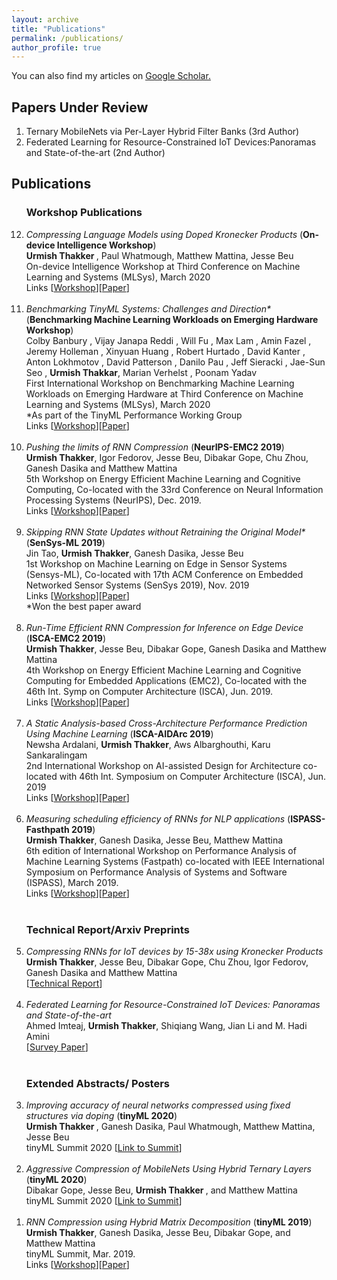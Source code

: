 ```yaml
---
layout: archive
title: "Publications"
permalink: /publications/
author_profile: true
---
```



 You can also find my articles on <u><a href="https://scholar.google.com/citations?user=-GPPICQAAAAJ&hl=en">Google Scholar</a>.</u>

<h2>Papers Under Review</h2>
		
<ol>
	<li> Ternary MobileNets via Per-Layer Hybrid Filter Banks (3rd Author)</li>
	<li> Federated Learning for Resource-Constrained IoT Devices:Panoramas and State-of-the-art (2nd Author) </li>
					
</ol>

 <h2>Publications</h2>
<ol reversed>
	<h3>Workshop Publications</h3>
					<li> <i> Compressing Language Models using Doped Kronecker Products</i> (<b>On-device Intelligence Workshop</b>)<br> <b> Urmish Thakker </b>, Paul Whatmough, Matthew Mattina, Jesse Beu <br> On-device Intelligence Workshop at Third Conference on Machine Learning and Systems (MLSys), March 2020 <br> Links [<a href="https://research.fb.com/programs/on-device-intelligence-workshop/#Accepted_Submissions">Workshop</a>][<a href="https://arxiv.org/abs/2001.08896">Paper</a>]<br>
					<br />
					<li> <i> Benchmarking TinyML Systems: Challenges and Direction* </i> (<b>Benchmarking Machine Learning Workloads on Emerging Hardware Workshop</b>)<br> Colby Banbury , Vijay Janapa Reddi , Will Fu , Max Lam , Amin Fazel , Jeremy Holleman , Xinyuan Huang , Robert Hurtado , David Kanter , Anton Lokhmotov , David Patterson , Danilo Pau , Jeff Sieracki , Jae-Sun Seo , <b> Urmish Thakkar</b>, Marian Verhelst , Poonam Yadav  <br> First International Workshop on Benchmarking Machine Learning Workloads on Emerging Hardware at Third Conference on Machine Learning and Systems (MLSys), March 2020 <br>*As part of the TinyML Performance Working Group<br>Links [<a href="https://memani1.github.io/challenge20/">Workshop</a>][<a href="https://arxiv.org/abs/2003.04821v1">Paper</a>]<br>
					<br />
					<li> <i>Pushing the limits of RNN Compression</i> (<b>NeurIPS-EMC2 2019</b>)<br><b>Urmish Thakker</b>, Igor Fedorov, Jesse Beu, Dibakar Gope, Chu Zhou, Ganesh Dasika and Matthew Mattina <br> 
5th Workshop on Energy Efficient Machine Learning and Cognitive Computing, Co-located with the 33rd Conference on Neural Information Processing Systems (NeurIPS), Dec. 2019. <br>
					Links [<a href="https://www.emc2-workshop.com/neurips-19">Workshop</a>][<a href="https://arxiv.org/abs/1910.02558">Paper</a>]<br>
					<br />
					<li> <i>Skipping RNN State Updates without Retraining the Original Model*</i> (<b>SenSys-ML 2019</b>)<br>
					Jin Tao, <b>Urmish Thakker</b>, Ganesh Dasika, Jesse Beu <br> 
					1st Workshop on Machine Learning on Edge in Sensor Systems (Sensys-ML), Co-located with 17th ACM Conference on Embedded Networked Sensor Systems (SenSys 2019), Nov. 2019<br>
					Links [<a href="https://sensysml.github.io/index">Workshop</a>][<a href="https://dl.acm.org/citation.cfm?id=3362965">Paper</a>]<br>
					*Won the best paper award<br>
					<br />
					<li> <i>Run-Time Efficient RNN Compression for Inference on Edge Device</i> (<b>ISCA-EMC2 2019</b>)<br>
					<b>Urmish Thakker</b>, Jesse Beu, Dibakar Gope, Ganesh Dasika and Matthew Mattina <br>
					4th Workshop on Energy Efficient Machine Learning and Cognitive Computing for Embedded Applications (EMC2), Co-located with the 46th Int. Symp on Computer Architecture (ISCA), Jun. 2019. <br>
					Links [<a href="https://www.emc2-workshop.com/isca-19">Workshop</a>][<a href="https://arxiv.org/abs/1906.04886">Paper</a>]<br>
					<br />
					<li> <i>A Static Analysis-based Cross-Architecture Performance Prediction Using Machine Learning </i> (<b>ISCA-AIDArc 2019</b>)<br>
					Newsha Ardalani, <b>Urmish Thakker</b>, Aws Albarghouthi, Karu Sankaralingam <br>
					2nd International Workshop on AI-assisted Design for Architecture co-located with 46th Int. Symposium on Computer Architecture (ISCA), Jun. 2019<br>
					Links [<a href="https://eecs.oregonstate.edu/aidarc/">Workshop</a>][<a href="https://arxiv.org/abs/1906.07840">Paper</a>]<br>
					<br />			
					<li> <i>Measuring scheduling efficiency of RNNs for NLP applications</i> (<b>ISPASS-Fasthpath 2019</b>)<br>
					<b>Urmish Thakker</b>, Ganesh Dasika, Jesse Beu, Matthew Mattina <br>
					6th edition of International Workshop on Performance Analysis of Machine Learning Systems (Fastpath) co-located with IEEE International Symposium on Performance Analysis of Systems and Software (ISPASS), March 2019. <br>
					Links [<a href="https://researcher.watson.ibm.com/researcher/view_group.php?id=9888">Workshop</a>][<a href="https://arxiv.org/abs/1904.03302">Paper</a>]<br>
					<br />
				<h3>Technical Report/Arxiv Preprints</h3>
					<li> <i> Compressing RNNs for IoT devices by 15-38x using Kronecker Products </i> <br> <b>Urmish Thakker</b>, Jesse Beu, Dibakar Gope, Chu Zhou, Igor Fedorov, Ganesh Dasika and Matthew Mattina <br> 
					[<a href="https://arxiv.org/abs/1906.02876">Technical Report</a>] <br>
					<br />
					<li> <i> Federated Learning for Resource-Constrained IoT Devices: Panoramas and State-of-the-art </i> <br> Ahmed Imteaj, <b>Urmish Thakker</b>, Shiqiang Wang, Jian Li and M. Hadi Amini <br>
					[<a href="https://arxiv.org/abs/2002.10610">Survey Paper</a>] <br>
					<br />
				<h3>Extended Abstracts/ Posters</h3>
					<li> <i> Improving accuracy of neural networks compressed using fixed structures via doping </i> (<b>tinyML 2020</b>)<br> <b> Urmish Thakker </b>, Ganesh Dasika, Paul Whatmough, Matthew Mattina, Jesse Beu <br> 
					tinyML Summit 2020
					[<a href="https://www.tinymlsummit.org/">Link to Summit</a>]<br>
					<br />
					<li> <i> Aggressive Compression of MobileNets Using Hybrid Ternary Layers </i> (<b>tinyML 2020</b>) <br> Dibakar Gope, Jesse Beu, <b> Urmish Thakker </b>, and Matthew Mattina <br> 
					tinyML Summit 2020
					[<a href="https://www.tinymlsummit.org/">Link to Summit</a>]<br>
					<br />
					<li> <i>RNN Compression using Hybrid Matrix Decomposition</i> (<b>tinyML 2019</b>)<br> 
					<b>Urmish Thakker</b>, Ganesh Dasika, Jesse Beu, Dibakar Gope, and Matthew Mattina <br>
					tinyML Summit, Mar. 2019. <br>
					Links [<a href="https://tinymlsummit.org/2019/">Workshop</a>][<a href="https://tinymlsummit.org/2019/abstracts/Thakker_Urmish_poster.pdf">Paper</a>]<br>
					<br />
</ol>
